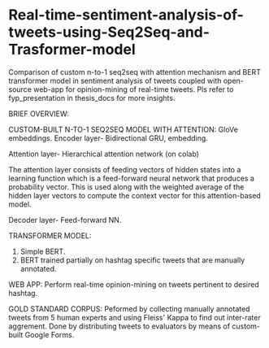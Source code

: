 # Real-time-sentiment-analysis-of-tweets-using-Seq2Seq-and-Trasformer-model
Comparison of custom n-to-1 seq2seq with attention mechanism and BERT transformer model in sentiment analysis of tweets coupled with open-source web-app for opinion-mining of real-time tweets. Pls refer to fyp_presentation in thesis_docs for more insights. 

BRIEF OVERVIEW:

CUSTOM-BUILT N-TO-1 SEQ2SEQ MODEL WITH ATTENTION: 
GloVe embeddings.
Encoder layer- Bidirectional GRU, embedding.

Attention layer- Hierarchical attention network (on colab)

The attention layer consists of feeding vectors of hidden states into a learning function which is a feed-forward neural network that produces a probability vector. This is used along with the weighted average of the hidden layer vectors to compute the context vector for this attention-based model.

Decoder layer- Feed-forward NN.


TRANSFORMER MODEL:
1. Simple BERT.
2. BERT trained partially on hashtag specific tweets that are manually annotated.


WEB APP:
Perform real-time opinion-mining on tweets pertinent to desired hashtag. 

GOLD STANDARD CORPUS:
Peformed by collecting manually annotated tweets from 5 human experts and using Fleiss' Kappa to find out inter-rater aggrement. 
Done by distributing tweets to evaluators by means of custom-built Google Forms.
